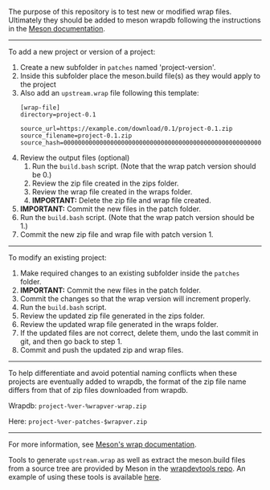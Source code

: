 The purpose of this repository is to test new or modified wrap files.  Ultimately they should be added to meson wrapdb following the instructions in the [Meson documentation](https://mesonbuild.com/Wrap-dependency-system-manual.html).

----

To add a new project or version of a project:

1. Create a new subfolder in `patches` named 'project-version'.  
1. Inside this subfolder place the meson.build file(s) as they would apply to the project
1. Also add an `upstream.wrap` file following this template:
    ```
    [wrap-file]
    directory=project-0.1

    source_url=https://example.com/download/0.1/project-0.1.zip
    source_filename=project-0.1.zip
    source_hash=0000000000000000000000000000000000000000000000000000000000000000
    ```
1. Review the output files (optional)
    1. Run the `build.bash` script.  (Note that the wrap patch version should be 0.)
    1. Review the zip file created in the zips folder.
    1. Review the wrap file created in the wraps folder.
    1. **IMPORTANT:** Delete the zip file and wrap file created.
1. **IMPORTANT:** Commit the new files in the patch folder.
1. Run the `build.bash` script.  (Note that the wrap patch version should be 1.)
1. Commit the new zip file and wrap file with patch version 1.

----

To modify an existing project:

1. Make required changes to an existing subfolder inside the `patches` folder.
1. **IMPORTANT:** Commit the new files in the patch folder.
1. Commit the changes so that the wrap version will increment properly.
1. Run the `build.bash` script.
1. Review the updated zip file generated in the zips folder.
1. Review the updated wrap file generated in the wraps folder.
1. If the updated files are not correct, delete them, undo the last commit in git, and then go back to step 1.
1. Commit and push the updated zip and wrap files.

----

To help differentiate and avoid potential naming conflicts when these projects are eventually added to wrapdb, the format of the zip file name differs from that of zip files downloaded from wrapdb.

Wrapdb:  `project-%ver-%wrapver-wrap.zip`

Here:    `project-%ver-patches-$wrapver.zip`

----

For more information, see [Meson's wrap documentation](https://mesonbuild.com/Wrap-dependency-system-manual.html).

Tools to generate `upstream.wrap` as well as extract the meson.build files from a source tree are provided by Meson in the [wrapdevtools repo](https://github.com/mesonbuild/wrapdevtools).  An example of using these tools is available [here](https://wrapdevtools.readthedocs.io/en/latest/workflows/wrapping-glfw.html).
